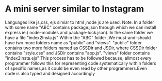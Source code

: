 # A mini server similar to Instagram 

Languages like js,css, ejs simiar to html ,node js are used.
Note: In a folder with some name "ABC" contains package.json through which we can install express ie.( node-modules and package-lock.json). In the same folder we have a file "index2Insta.js" 
Within the "ABC" folder ,We must-and-should have two more folders name as "public" and "views".
"public" folder contains two more folders named as CSSDir and JSDir, where CSSDir folder contains "style.css" and JSDir contains "app.js".
"views" folder contains "index2Insta.ejs"
This process has to be followed because, allmost every programmer follows this for representing code systematically within folders of specific names,as it could be even read by other programmers.Even code is also typed and designed accordingly
